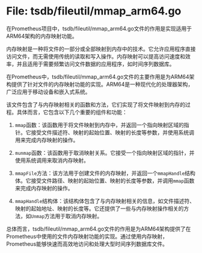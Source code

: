 # File: tsdb/fileutil/mmap_arm64.go

在Prometheus项目中，tsdb/fileutil/mmap_arm64.go文件的作用是实现适用于ARM64架构的内存映射功能。

内存映射是一种将文件的一部分或全部映射到内存中的技术。它允许应用程序直接访问文件，而无需使用传统的读取和写入操作。内存映射可以提高访问速度和效率，并且适用于需要频繁访问文件数据的应用程序，如时间序列数据库。

在Prometheus中，tsdb/fileutil/mmap_arm64.go文件的主要作用是为ARM64架构提供了针对文件的内存映射功能的实现。ARM64是一种现代化的处理器架构，广泛应用于移动设备和嵌入式系统。

该文件包含了与内存映射相关的函数和方法，它们实现了将文件映射到内存的过程。具体而言，它包含以下几个重要的组件和功能：

1. `mmap`函数：该函数用于将文件映射到内存中，并返回一个指向映射区域的指针。它接受文件描述符、映射的起始位置、映射的长度等参数，并使用系统调用来完成内存映射的操作。

2. `munmap`函数：该函数用于取消映射关系。它接受一个指向映射区域的指针，并使用系统调用来取消内存映射。

3. `mmapFile`方法：该方法用于创建文件的内存映射，并返回一个`mmapHandle`结构体。它接受文件路径、映射的起始位置、映射的长度等参数，并调用`mmap`函数来完成内存映射的操作。

4. `mmapHandle`结构体：该结构体包含了与内存映射相关的信息，如文件描述符、映射的起始地址、映射的长度等。它还提供了一些与内存映射操作相关的方法，如`Unmap`方法用于取消内存映射。

总体而言，tsdb/fileutil/mmap_arm64.go文件的作用是为ARM64架构提供了在Prometheus中使用的文件内存映射功能的实现。通过使用内存映射，Prometheus能够快速而高效地访问和处理大型时间序列数据库文件。

